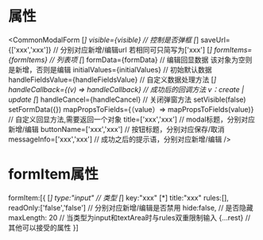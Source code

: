 # 属性
  <CommonModalForm
[*]     visible={visible}  // 控制是否弹框 
[*]     saveUrl={['xxx','xxx']} // 分别对应新增/编辑url  若相同可只简写为['xxx']
[*]     formItems={formItems}   // 列表项
[*]     formData={formData} // 编辑回显数据  该对象为空则是新增，否则是编辑
        initialValues={initialValues} // 初始默认数据
        handleFieldsValue={handleFieldsValue} // 自定义数据处理方法
[*]     handleCallback={(v) => handleCallback} // 成功后的回调方法  v：create | update
[*]     handleCancel={handleCancel} // 关闭弹窗方法 setVisible(false) setFormData({})
        mapPropsToFields={（value）=> mapPropsToFields(value)} // 自定义回显方法,需要返回一个对象
        title=['xxx','xxx'] // modal标题，分别对应新增/编辑
        buttonName=['xxx','xxx']  // 按钮标题，分别对应保存/取消
        messageInfo=['xxx','xxx'] // 成功之后的提示语，分别对应新增/编辑
  />
  
 # formItem属性
   formItem:[{
[*]  type:"input"  // 类型
[*]  key:"xxx"
[*]  title:"xxx"
     rules:[],
     readOnly:['false','false'] // 分别对应新增/编辑是否禁用
     hide:false, // 是否隐藏
     maxLength: 20 // 当类型为input和textArea时与rules双重限制输入
     {...rest}  // 其他可以接受的属性
   }]
   
